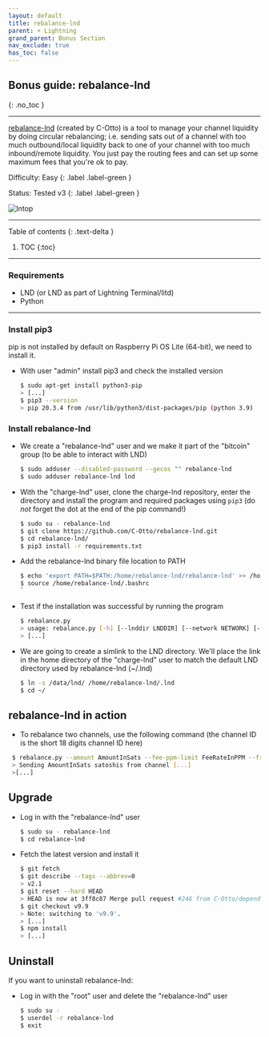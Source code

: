 ```yaml
---
layout: default
title: rebalance-lnd
parent: + Lightning
grand_parent: Bonus Section
nav_exclude: true
has_toc: false
---
```


## Bonus guide: rebalance-lnd
{: .no_toc }

---

[rebalance-lnd](https://github.com/C-Otto/rebalance-lnd) (created by C-Otto) is a tool to manage your channel liquidity by doing circular rebalancing; i.e. sending sats out of a channel with too much outbound/local liquidity back to one of your channel with too much inbound/remote liquidity. 
You just pay the routing fees and can set up some maximum fees that you're ok to pay.

Difficulty: Easy
{: .label .label-green }

Status: Tested v3
{: .label .label-green }

![lntop](../../images/74_lntop.png)

---

Table of contents
{: .text-delta }

1. TOC
{:toc}

---

### Requirements

* LND (or LND as part of Lightning Terminal/litd)
* Python

---

### Install pip3

pip is not installed by default on Raspberry Pi OS Lite (64-bit), we need to install it.

* With user "admin" install pip3 and check the installed version

  ```sh
  $ sudo apt-get install python3-pip
  > [...]
  $ pip3 --version
  > pip 20.3.4 from /usr/lib/python3/dist-packages/pip (python 3.9)

### Install rebalance-lnd

* We create a "rebalance-lnd" user and we make it part of the "bitcoin" group (to be able to interact with LND)  

  ```sh
  $ sudo adduser --disabled-password --gecos "" rebalance-lnd
  $ sudo adduser rebalance-lnd lnd
  ```
  
* With the "charge-lnd" user, clone the charge-lnd repository, enter the directory and install the program and required packages using `pip3` (do _not_ forget the dot at the end of the pip command!)

  ```sh
  $ sudo su - rebalance-lnd
  $ git clone https://github.com/C-Otto/rebalance-lnd.git
  $ cd rebalance-lnd/
  $ pip3 install -r requirements.txt
  ```

* Add the rebalance-lnd binary file location to PATH

  ```sh
  $ echo 'export PATH=$PATH:/home/rebalance-lnd/rebalance-lnd' >> /home/rebalance-lnd/.bashrc
  $ source /home/rebalance-lnd/.bashrc
  `

* Test if the installation was successful by running the program
 
  ```sh
  $ rebalance.py
  > usage: rebalance.py [-h] [--lnddir LNDDIR] [--network NETWORK] [--grpc GRPC]
  > [...]
  ```
  
* We are going to create a simlink to the LND directory. We'll place the link in the home directory of the "charge-lnd" user to match the default LND directory used by rebalance-lnd (~/.lnd) 

  ```sh
  $ ln -s /data/lnd/ /home/rebalance-lnd/.lnd
  $ cd ~/
  ```
  
## rebalance-lnd in action

* To rebalance two channels, use the following command (the channel ID is the short 18 digits channel ID here)

 ```sh
  $ rebalance.py --amount AmountInSats --fee-ppm-limit FeeRateInPPM --from NodeAShortChannelID --to NodeBShortChannelID
  > Sending AmountInSats satoshis from channel [...]
  >[...]
  ```
  
## Upgrade

* Log in with the "rebalance-lnd" user

  ```sh
  $ sudo su - rebalance-lnd
  $ cd rebalance-lnd
  ```
  
* Fetch the latest version and install it
  
  ```sh
  $ git fetch
  $ git describe --tags --abbrev=0
  > v2.1
  $ git reset --hard HEAD
  > HEAD is now at 3ff8c87 Merge pull request #246 from C-Otto/dependabot/pip/googleapis-common-protos-1.54.0
  $ git checkout v9.9
  > Note: switching to 'v9.9'.
  > [...]
  $ npm install
  > [...]
  ```

## Uninstall

If you want to uninstall rebalance-lnd:

* Log in with the "root" user and delete the "rebalance-lnd" user

  ```sh
  $ sudo su -
  $ userdel -r rebalance-lnd
  $ exit
  ```
